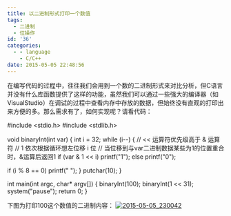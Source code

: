 ```yaml
---
title: 以二进制形式打印一个数值
tags:
  - 二进制
  - 位操作
id: '36'
categories:
  - - language
    - C/C++
date: 2015-05-05 22:48:56
---
```


在编写代码的过程中，往往我们会用到一个数的二进制形式来对比分析，但C语言并没有什么库函数提供了这样的功能，虽然我们可以通过一些强大的编译器（如VisualStudio）在调试的过程中查看内存中存放的数据，但始终没有直观的打印出来方便的多。那么需求有了，如何实现呢？请看代码：
<!-- more -->
#include <stdio.h>
#include <stdlib.h>

void binaryInt(int var)
{
int i = 32;
while (i--)
{
// << 运算符优先级高于 & 运算符
// 1 依次根据循环想左位移 i 位
// 当位移到与var二进制数据某些为1的位置重合时，&运算后返回1
if (var & 1 << i)
printf("1");
else
printf("0");

if (i % 8 == 0)
printf(" ");
}
putchar(10);
}

int main(int argc, char\* argv\[\])
{
binaryInt(100);
binaryInt(1 << 31);
system("pause");
return 0;
}

下图为打印100这个数值的二进制内容： [![2015-05-05_230042](http://www.mycode.net.cn/wp-content/uploads/2015/05/2015-05-05_230042.png)](http://www.mycode.net.cn/wp-content/uploads/2015/05/2015-05-05_230042.png)